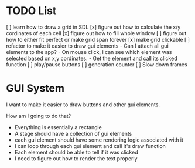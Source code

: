 # TODO List
[ ] learn how to draw a grid in SDL
    [x] figure out how to calculate the x/y cordinates 
        of each cell
    [x] figure out how to fill whole window
    [ ] figure out how to either fit perfect or make 
        grid span forever
[x] make grid clickable
[ ] refactor to make it easier to draw gui elements
    - Can I attach all gui elements to the app?
    - On mouse click, I can see which element was selected
      based on x,y cordinates.
    - Get the element and call its clicked function
[ ] play/pause buttons
[ ] generation counter
[ ] Slow down frames

# GUI System
I want to make it easier to draw buttons and other gui elements. 

How am I going to do that?
- Everything is essentially a rectangle
- A stage should have a collection of gui elements
- each gui element should have some rendering logic associated with it
- I can loop through each gui element and call it's draw function
- Each element should be able to tell if it was clicked
- I need to figure out how to render the text properly